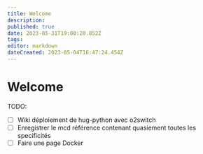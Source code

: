 ```yaml
---
title: Welcome
description: 
published: true
date: 2023-05-31T19:00:20.852Z
tags: 
editor: markdown
dateCreated: 2023-05-04T16:47:24.454Z
---
```


# Welcome
TODO:
- [ ] Wiki déploiement de hug-python avec o2switch
- [ ] Enregistrer le mcd référence contenant quasiement toutes les specificités
- [ ] Faire une page Docker 